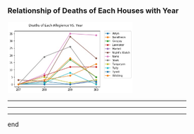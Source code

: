 ### Relationship of Deaths of Each Houses with Year

<html>
<head>
<style>
* {
  box-sizing: border-box;
}

.column {
  float: left;
  width: 100%;
  padding: 5px;
}

/* Clearfix (clear floats) */
.row::after {
  content: "";
  clear: both;
  display: table;
}
</style>
</head>
<body>

<div class="row">
  <div class="column">
    <img src="./fig/Deaths_Years.jpg" style="width:70%">
  </div>

</div>

</body>
</html>



---

<div id = "dyiaVis"></div>

---

<div id="battlerVis"></div>

---

end